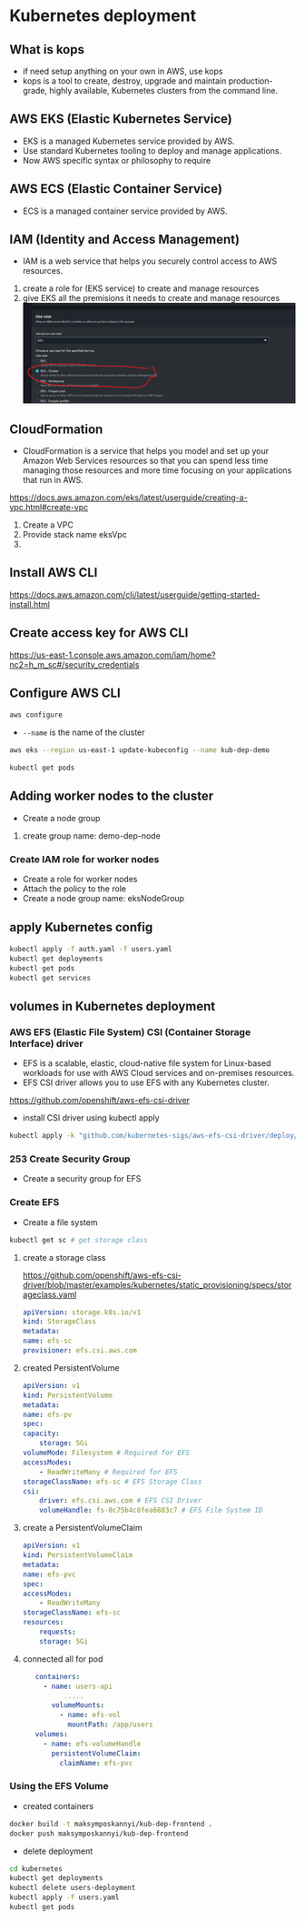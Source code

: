 # Kubernetes deployment

## What is kops

- if need setup anything on your own in AWS, use kops
- kops is a tool to create, destroy, upgrade and maintain production-grade, highly available, Kubernetes clusters from the command line.

## AWS EKS (Elastic Kubernetes Service)

- EKS is a managed Kubernetes service provided by AWS.
- Use standard Kubernetes tooling to deploy and manage applications.
- Now AWS specific syntax or philosophy to require

## AWS ECS (Elastic Container Service)

- ECS is a managed container service provided by AWS.

## IAM (Identity and Access Management)

- IAM is a web service that helps you securely control access to AWS resources.

1. create a role for (EKS service) to create and manage resources
2. give EKS all the premisions it needs to create and manage resources
![alt text](image.png)

## CloudFormation

- CloudFormation is a service that helps you model and set up your Amazon Web Services resources so that you can spend less time managing those resources and more time focusing on your applications that run in AWS.

<https://docs.aws.amazon.com/eks/latest/userguide/creating-a-vpc.html#create-vpc>

1. Create a VPC
2. Provide stack name eksVpc
3.

## Install AWS CLI

<https://docs.aws.amazon.com/cli/latest/userguide/getting-started-install.html>

## Create access key for AWS CLI

<https://us-east-1.console.aws.amazon.com/iam/home?nc2=h_m_sc#/security_credentials>

## Configure AWS CLI

```bash
aws configure
```

- `--name` is the name of the cluster

```bash
aws eks --region us-east-1 update-kubeconfig --name kub-dep-demo
```

```bash
kubectl get pods
```

## Adding worker nodes to the cluster

- Create a node group

1. create group name:  demo-dep-node

### Create IAM role for worker nodes

- Create a role for worker nodes
- Attach the policy to the role
- Create a node group name: eksNodeGroup

## apply Kubernetes config

```bash
kubectl apply -f auth.yaml -f users.yaml
kubectl get deployments
kubectl get pods
kubectl get services
```

## volumes in Kubernetes deployment

### AWS EFS (Elastic File System) CSI (Container Storage Interface) driver

- EFS is a scalable, elastic, cloud-native file system for Linux-based workloads for use with AWS Cloud services and on-premises resources.
- EFS CSI driver allows you to use EFS with any Kubernetes cluster.

<https://github.com/openshift/aws-efs-csi-driver>

- install CSI driver using kubectl apply

```bash
kubectl apply -k "github.com/kubernetes-sigs/aws-efs-csi-driver/deploy/kubernetes/overlays/stable/?ref=release-1.7"
```

### 253 Create Security Group

- Create a security group for EFS

### Create EFS

- Create a file system

```bash
kubectl get sc # get storage class
```

1. create a storage class

    <https://github.com/openshift/aws-efs-csi-driver/blob/master/examples/kubernetes/static_provisioning/specs/storageclass.yaml>

    ```yaml
    apiVersion: storage.k8s.io/v1
    kind: StorageClass
    metadata:
    name: efs-sc
    provisioner: efs.csi.aws.com
    ```

2. created PersistentVolume

    ```yaml
    apiVersion: v1
    kind: PersistentVolume
    metadata:
    name: efs-pv
    spec:
    capacity:
        storage: 5Gi
    volumeMode: Filesystem # Required for EFS
    accessModes:
        - ReadWriteMany # Required for EFS
    storageClassName: efs-sc # EFS Storage Class
    csi:
        driver: efs.csi.aws.com # EFS CSI Driver
        volumeHandle: fs-0c75b4c8fea6883c7 # EFS File System ID
    ```

3. create a PersistentVolumeClaim

    ```yaml
    apiVersion: v1
    kind: PersistentVolumeClaim
    metadata:
    name: efs-pvc
    spec:
    accessModes:
        - ReadWriteMany
    storageClassName: efs-sc
    resources:
        requests:
        storage: 5Gi
    ```

4. connected all for pod

   ```yaml
      containers:
        - name: users-api
             .....
          volumeMounts:
            - name: efs-vol
              mountPath: /app/users
      volumes:
        - name: efs-volumeHandle
          persistentVolumeClaim:
            claimName: efs-pvc
    ```

### Using the EFS Volume

- created containers

```bash
docker build -t maksymposkannyi/kub-dep-frontend .
docker push maksymposkannyi/kub-dep-frontend
```

- delete deployment

```bash
cd kubernetes
kubectl get deployments
kubectl delete users-deployment
kubectl apply -f users.yaml
kubectl get pods
```

